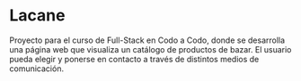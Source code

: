 # Lacane

Proyecto para el curso de Full-Stack en Codo a Codo, donde se desarrolla una página web que visualiza un catálogo de productos de bazar. El usuario pueda elegir y ponerse en contacto a través de distintos medios de comunicación.
